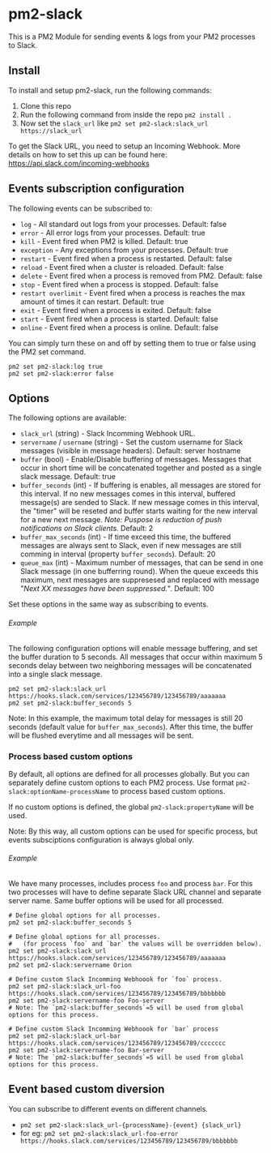# pm2-slack

This is a PM2 Module for sending events & logs from your PM2 processes to Slack.

## Install

To install and setup pm2-slack, run the following commands:

1. Clone this repo
2. Run the following command from inside the repo
```pm2 install .```
3. Now set the `slack_url` like `pm2 set pm2-slack:slack_url https://slack_url`

To get the Slack URL, you need to setup an Incoming Webhook. More details on how to set this up can be found here: https://api.slack.com/incoming-webhooks

## Events subscription configuration

The following events can be subscribed to:

- `log` - All standard out logs from your processes. Default: false
- `error` - All error logs from your processes. Default: true
- `kill` - Event fired when PM2 is killed. Default: true
- `exception` - Any exceptions from your processes. Default: true
- `restart` - Event fired when a process is restarted. Default: false
- `reload` - Event fired when a cluster is reloaded. Default: false
- `delete` - Event fired when a process is removed from PM2. Default: false
- `stop` - Event fired when a process is stopped. Default: false
- `restart overlimit` - Event fired when a process is reaches the max amount of times it can restart. Default: true
- `exit` - Event fired when a process is exited. Default: false
- `start` -  Event fired when a process is started. Default: false
- `online` - Event fired when a process is online. Default: false

You can simply turn these on and off by setting them to true or false using the PM2 set command.

```
pm2 set pm2-slack:log true
pm2 set pm2-slack:error false
```

## Options

The following options are available:

- `slack_url` (string) - Slack Incomming Webhook URL.
- `servername` / `username` (string) - Set the custom username for Slack messages (visible in message headers). Default: server hostname
- `buffer` (bool) - Enable/Disable buffering of messages. Messages that occur in short time will be concatenated together and posted as a single slack message. Default: true
- `buffer_seconds` (int) - If buffering is enables, all messages are stored for this interval. If no new messages comes in this interval, buffered message(s) are sended to Slack. If new message comes in this interval, the "timer" will be reseted and buffer starts waiting for the new interval for a new next message. *Note: Puspose is reduction of push notifications on Slack clients.* Default: 2
- `buffer_max_seconds` (int) - If time exceed this time, the buffered messages are always sent to Slack, even if new messages are still comming in interval (property `buffer_seconds`). Default: 20
- `queue_max` (int) - Maximum number of messages, that can be send in one Slack message (in one bufferring round). When the queue exceeds this maximum, next messages are suppresesed and replaced with message "*Next XX messages have been suppressed.*". Default: 100

Set these options in the same way as subscribing to events.


###### Example

The following configuration options will enable message buffering, and set the buffer duration to 5 seconds. All messages that occur within maximum 5 seconds delay between two neighboring messages will be concatenated into a single slack message.

```
pm2 set pm2-slack:slack_url https://hooks.slack.com/services/123456789/123456789/aaaaaaa
pm2 set pm2-slack:buffer_seconds 5
```

Note: In this example, the maximum total delay for messages is still 20 seconds (default value for `buffer_max_seconds`). After this time, the buffer will be flushed
everytime and all messages will be sent.

### Process based custom options

By default, all options are defined for all processes globally.
But you can separately define custom options to each PM2 process.
Use format `pm2-slack:optionName-processName` to process based custom options.

If no custom options is defined, the global `pm2-slack:propertyName` will be used.

Note: By this way, all custom options can be used for specific process, but events subsciptions configuration is always global only.

###### Example

We have many processes, includes process `foo` and process `bar`.
For this two processes will have to define separate Slack URL channel and separate server name.
Same buffer options will be used for all processed. 

```
# Define global options for all processes.
pm2 set pm2-slack:buffer_seconds 5

# Define global options for all processes.
#   (for process `foo` and `bar` the values will be overridden below).
pm2 set pm2-slack:slack_url https://hooks.slack.com/services/123456789/123456789/aaaaaaa
pm2 set pm2-slack:servername Orion

# Define custom Slack Incomming Webhoook for `foo` process.
pm2 set pm2-slack:slack_url-foo https://hooks.slack.com/services/123456789/123456789/bbbbbbb
pm2 set pm2-slack:servername-foo Foo-server
# Note: The `pm2-slack:buffer_seconds`=5 will be used from global options for this process. 

# Define custom Slack Incomming Webhoook for `bar` process
pm2 set pm2-slack:slack_url-bar https://hooks.slack.com/services/123456789/123456789/ccccccc
pm2 set pm2-slack:servername-foo Bar-server
# Note: The `pm2-slack:buffer_seconds`=5 will be used from global options for this process. 
```

## Event based custom diversion

You can subscribe to different events on different channels.

- `pm2 set pm2-slack:slack_url-{processName}-{event} {slack_url}`
- for eg: `pm2 set pm2-slack:slack_url-foo-error https://hooks.slack.com/services/123456789/123456789/bbbbbbb`

